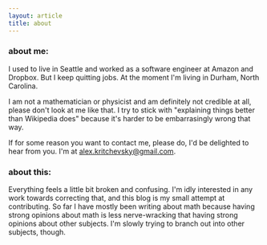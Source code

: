 ```yaml
---
layout: article
title: about
---
```


### about me:

I used to live in Seattle and worked as a software engineer at Amazon and Dropbox. But I keep quitting jobs. At the moment I'm living in Durham, North Carolina.

I am not a mathematician or physicist and am definitely not credible at all, please don't look at me like that. I try to stick with "explaining things better than Wikipedia does" because it's harder to be embarrasingly wrong that way.

If for some reason you want to contact me, please do, I'd be delighted to hear from you. I'm at <alex.kritchevsky@gmail.com>. 

### about this:

Everything feels a little bit broken and confusing. I'm idly interested in any work towards correcting that, and this blog is my small attempt at contributing. So far I have mostly been writing about math because having strong opinions about math is less nerve-wracking that having strong opinions about other subjects. I'm slowly trying to branch out into other subjects, though.
